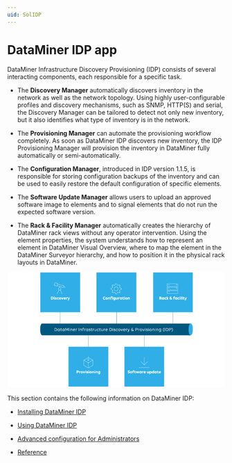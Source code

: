 ```yaml
---
uid: SolIDP
---
```


# DataMiner IDP app

DataMiner Infrastructure Discovery Provisioning (IDP) consists of several interacting components, each responsible for a specific task.

- The **Discovery Manager** automatically discovers inventory in the network as well as the network topology. Using highly user-configurable profiles and discovery mechanisms, such as SNMP, HTTP(S) and serial, the Discovery Manager can be tailored to detect not only new inventory, but it also identifies what type of inventory is in the network.

- The **Provisioning Manager** can automate the provisioning workflow completely. As soon as DataMiner IDP discovers new inventory, the IDP Provisioning Manager will provision the inventory in DataMiner fully automatically or semi-automatically.

- The **Configuration Manager**, introduced in IDP version 1.1.5, is responsible for storing configuration backups of the inventory and can be used to easily restore the default configuration of specific elements.

- The **Software Update Manager** allows users to upload an approved software image to elements and to signal elements that do not run the expected software version.

- The **Rack & Facility Manager** automatically creates the hierarchy of DataMiner rack views without any operator intervention. Using the element properties, the system understands how to represent an element in DataMiner Visual Overview, where to map the element in the DataMiner Surveyor hierarchy, and how to position it in the physical rack layouts in DataMiner.

![IDP component overview](../../images/IDP_overview.jpg)

This section contains the following information on DataMiner IDP:

- [Installing DataMiner IDP](xref:Installing_DataMiner_IDP)

- [Using DataMiner IDP](xref:Using_DataMiner_IDP)

- [Advanced configuration for Administrators](xref:Advanced_configuration_for_Administrators)

- [Reference](xref:Reference1#reference)

